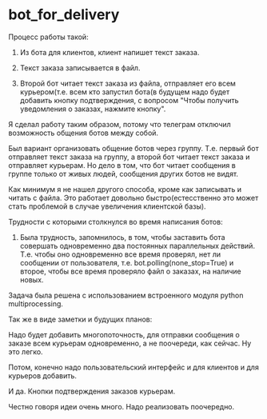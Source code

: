 # bot_for_delivery

Процесс работы такой:

1. Из бота для клиентов, клиент напишет текст заказа.

2. Текст заказа записывается в файл.

3. Второй бот читает текст заказа из файла, отправляет его всем курьером(т.е. всем кто запустил бота(в будущем надо будет добавить кнопку подтверждения, с вопросом "Чтобы получить уведомления о заказах, нажмите кнопку".

Я сделал работу таким образом, потому что телеграм отключил возможность общения ботов между собой.

Был вариант организовать общение ботов через группу. Т.е. первый бот отправляет текст заказа на группу, а второй бот читает текст заказа и отправляет курьерам.
Но дело в том, что бот читает сообщения в группе только от живых людей, сообщения других ботов не видят.

Как минимум я не нашел другого способа, кроме как записывать и читать с файла.
Это работает довольно быстро(естесственно это может стать проблемой в случае увеличения клиентской базы).

Трудности с которыми столкнулся во время написания ботов:

1. Была трудность, запомнилось, в том, чтобы заставить бота совершать одновременно два постоянных параллельных действий. Т.е. чтобы оно одновременно все время проверял, нет ли сообщении от пользователя, т.е. bot.polling(none_stop=True) и второе, чтобы все время проверяло файл о заказах, на наличие новых.

Задача была решена с использованием встроенного модуля python multiprocessing.

Так же в виде заметки и будущих планов:

Надо будет добавить многопоточность, для отправки сообщения о заказе всем курьерам одновременно, а не поочереди, как сейчас. Ну это легко.

Потом, конечно надо пользовательский интерфейс и для клиентов и для курьеров добавить.

И да. Кнопки подтверждения заказов курьерам.

Честно говоря идеи очень много. Надо реализовать поочередно.
